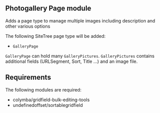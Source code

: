 ## Photogallery Page module

Adds a page type to manage multiple images including description and other various options

The following SiteTree page type will be added:

  * `GalleryPage`

`GalleryPage` can hold many `GalleryPictures`. `GalleryPictures` contains additional fields (URLSegment, Sort, Title …) and an image file.

## Requirements

The following modules are required:

  * colymba/gridfield-bulk-editing-tools
  * undefinedoffset/sortablegridfield
